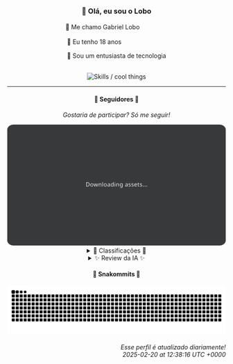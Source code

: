 <div align="center">
  <h3>👋 Olá, eu sou o Lobo</h3>
  
  <p>🐺 Me chamo Gabriel Loboㅤㅤㅤㅤㅤ</p>
  <p>🧔 Eu tenho 18 anosㅤㅤㅤㅤㅤㅤㅤㅤ</p>
  <p>🧠 Sou um entusiasta de tecnologia</p>

  <br/>

  <img width="600" alt="Skills / cool things" src="https://skills-icons.vercel.app/api/icons?i=python,md,html,css,js,github,git,vscode,linux,node,ts,sass,react,vite,vercel,lottie,ionic,capacitor,zustand,framer,firebase,arduino,godot,tailwind,shadcnui,lucide,zorinos,pnpm,reactnative&perline=14" />
</div>

<hr />

<div align="center">
    <h4>👤 Seguidores 👤</h4>
    <p><i>Gostaria de participar? Só me seguir!</i></p>
    <img width="600" src=".github/assets/cards/top3.svg" alt="Top 3 followers contributors (monthly)" />
    <details>
    <summary>🏅 Classificações 🏅</summary>
    <br/>
    <table>
        <thead>
            <tr align="center">
                <th>Posição</th>
                <th>Seguidor</th>
                <th>Contribuições</th>
            </tr>
        </thead>
        <tbody>
            <tr align="center">
                <td>1°</td>
                <td><a href="https://github.com/danko-nobre">Danilo Nobre</a></td>
                <td>209 ctr.</td>
            </tr>
            <tr align="center">
                <td>2°</td>
                <td><a href="https://github.com/RafaZeero">Rafael Lima de Morais</a></td>
                <td>166 ctr.</td>
            </tr>
            <tr align="center">
                <td>3°</td>
                <td><a href="https://github.com/luannzin">Luan Fabri</a></td>
                <td>138 ctr.</td>
            </tr>
            <tr align="center">
                <td>4°</td>
                <td><a href="https://github.com/EvertonMJunior">Everton Marcelino Jr.</a></td>
                <td>127 ctr.</td>
            </tr>
            <tr align="center">
                <td>5°</td>
                <td><a href="https://github.com/neopromic">NeO - Wesley Souza</a></td>
                <td>120 ctr.</td>
            </tr>
            <tr align="center">
                <td>6°</td>
                <td><a href="https://github.com/gustavosett">Gustavo Carvalho</a></td>
                <td>112 ctr.</td>
            </tr>
            <tr align="center">
                <td>7°</td>
                <td><a href="https://github.com/LucasATS">Lucas Almeida Tiburtino da Silva</a></td>
                <td>108 ctr.</td>
            </tr>
            <tr align="center">
                <td>8°</td>
                <td><a href="https://github.com/wTechnoo">Cézar</a></td>
                <td>93 ctr.</td>
            </tr>
            <tr align="center">
                <td>9°</td>
                <td><a href="https://github.com/felipegueller">Felipe Gueller</a></td>
                <td>78 ctr.</td>
            </tr>
            <tr align="center">
                <td>10°</td>
                <td><a href="https://github.com/lucasadsr">Lucas Ribeiro</a></td>
                <td>77 ctr.</td>
            </tr>
        </tbody>
    </table>
    </details>
    <details>
    <summary>✨ Review da IA ✨</summary>
    <br/>
    <div align="justify"><p><b>Danilo Nobre</b>, 209 contribuições? Que inveja! Será que dá pra usar suas habilidades de "Game dev" e "3D Enthusiast" pra criar um jogo onde a gente consiga simular a sensação de ter uma vida social? E esse "moodle-profilefield_cpf", hein? Mantendo a gente em dia com a burocracia até no EAD.</p>
<p><b>Rafael Lima de Morais</b>, com 166 contribuições, você está quase lá! Mas me diz, esse "Ragna clicker" é tão viciante quanto parece? E clonar um guia da Unreal Engine? Originalidade mandou lembranças. Ao menos está contribuindo para a educação alheia, mesmo que indiretamente.</p>
<p><b>Luan Fabri</b>, 138 contribuições, quase um terço do primeiro lugar! "I have a brain." É bom saber, porque olhando seus repositórios, às vezes fica a dúvida. Ah, e obrigado por nos lembrar dos "recursosfree/free-resources", porque pagar por coisas é tão 2024...</p>
<p><b>Everton Marcelino Jr.</b>, com 127 contribuições, você está na média. Mas sério, "passionate about technology"? Que ousadia! Contribuindo para o TypeORM? Que bom que alguém está cuidando disso. Mas e o seu próprio repositório? Alguma novidade desde maio do ano passado?</p>
<p><b>NeO - Wesley Souza</b>, 120 contribuições. "Hello outsider!" Imagino que seus arrays-study-js estejam bombando, né? E esse "old-flary"? Imagino que esteja dando muito trabalho em Objective-C e Kotlin, uma verdadeira salada de frutas tecnológica. Ao menos está ajudando as pessoas a conseguirem um subdomínio ".is-a.dev".</p>
<p><b>Gustavo Carvalho</b>, 112 contribuições, quase no top 5! "Interested to contribute and sometimes colaborate"? Que poético! Mas me diz, você realmente entende tudo que está contribuindo ou só está seguindo a manada do OpenTelemetry?</p>
<p><b>Lucas Almeida Tiburtino da Silva</b>, 108 contribuições. "Fã de IA"? Que original! Imagino que o "dyMosaic" esteja fazendo sucesso no mundo da edição de imagens com filtro. E essa "SonhoRealStore"? Que bom que está treinando, porque o mundo precisa de mais lojas demo.</p>
<p><b>Cézar</b>, com 93 contribuições, você está quase lá... quase! Mas me diz, esse seu perfil "wTechnoo/wTechnoo" está te dando o destaque que você merece? Ou é só mais um repositório fantasma no vasto universo do GitHub?</p>
<p><b>Felipe Gueller</b>, 78 contribuições. Quase lá! Mas esses "componentes-html-diversos" são realmente diversos ou só mais do mesmo? E o curso do ORIGAMID? Já aprendeu a fazer um site que preste ou ainda está preso no HTML e CSS básicos?</p>
<p><b>Lucas Ribeiro</b>, 77 contribuições. Que decepção! Seu portfólio é tão "Bem-vindo!" que até me emocionei. E essa API em Go para um aplicativo de AMA? Espero que as perguntas sejam mais interessantes que suas contribuições.</p>
<p><b>Ghost of Ångström⚯</b>, 71 contribuições. Assustadoramente medíocre! Esse nome é mais interessante que suas contribuições. Ao menos está promovendo a privacidade e autonomia financeira com o "criptolivre", porque o mundo precisa de mais criptomoedas sem KYC.</p>
</div>
    </details>
</div>

<div align="center">
  <h4>🐍 Snakommits 🐍</h4>
    <picture>
      <source media="(prefers-color-scheme: dark)" srcset="https://raw.githubusercontent.com/Lobooooooo14/Lobooooooo14/snake-output/snake-dark.svg">
      <source media="(prefers-color-scheme: light)" srcset="https://raw.githubusercontent.com/Lobooooooo14/Lobooooooo14/snake-output/snake-light.svg">
      <img alt="github contribution grid snake animation" src="https://raw.githubusercontent.com/Lobooooooo14/Lobooooooo14/snake-output/snake-light.svg">
    </picture>
</div>

<h6 align="right">
  Esse perfil é atualizado diariamente!<br/> <i>2025-02-20 at 12:38:16 UTC +0000</i>
<h6>